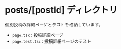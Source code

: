 # posts/[postId] ディレクトリ

個別投稿の詳細ページとテストを格納しています。

- `page.tsx` : 投稿詳細ページ
- `page.test.tsx` : 投稿詳細ページのテスト
